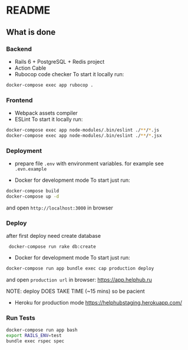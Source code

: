 # README

## What is done

### Backend

- Rails 6 + PostgreSQL + Redis project
- Action Cable
- Rubocop code checker
To start it locally run:
```bash
docker-compose exec app rubocop .
```

### Frontend

- Webpack assets compiler 
- ESLint
To start it locally run:
```bash
docker-compose exec app node-modules/.bin/eslint ./**/*.js
docker-compose exec app node-modules/.bin/eslint ./**/*.jsx
```

### Deployment

- prepare file `.env` with environment variables. for example see `.evn.example` 

- Docker for development mode
To start just run:
```bash
docker-compose build
docker-compose up -d
```
and open `http://localhost:3000` in browser

### Deploy 

after first deploy need create database 

```
 docker-compose run rake db:create
```

- Docker for development mode
To start just run:
```bash
docker-compose run app bundle exec cap production deploy
```

and open `production url` in browser:
https://app.helphub.ru

NOTE: deploy DOES TAKE TIME (~15 mins) so be pacient


- Heroku for production mode
https://helphubstaging.herokuapp.com/

### Run Tests

```bash
docker-compose run app bash
export RAILS_ENV=test
bundle exec rspec spec
```



